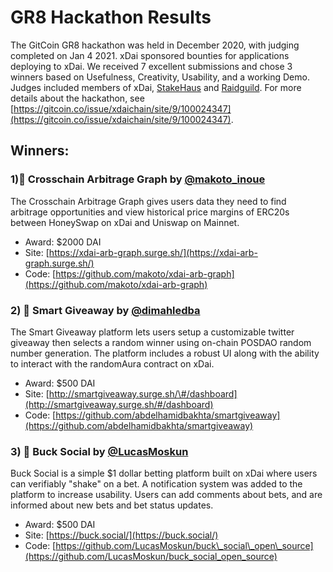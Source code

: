 # GR8 Hackathon Results

The GitCoin GR8 hackathon was held in December 2020, with judging completed on Jan 4 2021. xDai sponsored bounties for applications deploying to xDai. We received 7 excellent submissions and chose 3 winners based on Usefulness, Creativity, Usability, and a working Demo. Judges included members of xDai, [StakeHaus](../../project-spotlights/stakehaus.md) and [Raidguild](https://twitter.com/RaidGuild).  For more details about the hackathon, see [https://gitcoin.co/issue/xdaichain/site/9/100024347](https://gitcoin.co/issue/xdaichain/site/9/100024347).

## Winners:

### 1\)🥇 Crosschain Arbitrage Graph by [@makoto\_inoue ](https://twitter.com/makoto_inoue)

The Crosschain Arbitrage Graph gives users data they need to find arbitrage opportunities and view historical price margins of ERC20s between HoneySwap on xDai and Uniswap on Mainnet.

* Award: $2000 DAI
* Site: [https://xdai-arb-graph.surge.sh/](https://xdai-arb-graph.surge.sh/)
* Code: [https://github.com/makoto/xdai-arb-graph](https://github.com/makoto/xdai-arb-graph)

### 2\) 🥈 Smart Giveaway by [@dimahledba](https://twitter.com/dimahledba)

The Smart Giveaway platform lets users setup a customizable twitter giveaway then selects a random winner using on-chain POSDAO random number generation. The platform includes a robust UI along with the ability to interact with the randomAura contract on xDai. 

* Award: $500 DAI
* Site: [http://smartgiveaway.surge.sh/\#/dashboard](http://smartgiveaway.surge.sh/#/dashboard)
* Code: [https://github.com/abdelhamidbakhta/smartgiveaway](https://github.com/abdelhamidbakhta/smartgiveaway)

### 3\) 🥉 Buck Social by [@LucasMoskun](https://twitter.com/LucasMoskun)

Buck Social is a simple $1 dollar betting platform built on xDai where users can verifiably "shake" on a bet. A notification system was added to the platform to increase usability. Users can add comments about bets, and are informed about new bets and bet status updates. 

* Award: $500 DAI
* Site: [https://buck.social/](https://buck.social/)
* Code: [https://github.com/LucasMoskun/buck\_social\_open\_source](https://github.com/LucasMoskun/buck_social_open_source)



